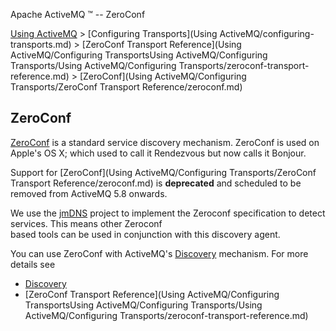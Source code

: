 Apache ActiveMQ ™ -- ZeroConf 

[Using ActiveMQ](using-activemq.md) > [Configuring Transports](Using ActiveMQ/configuring-transports.md) > [ZeroConf Transport Reference](Using ActiveMQ/Configuring TransportsUsing ActiveMQ/Configuring Transports/Using ActiveMQ/Configuring Transports/zeroconf-transport-reference.md) > [ZeroConf](Using ActiveMQ/Configuring Transports/ZeroConf Transport Reference/zeroconf.md)


ZeroConf
--------

[ZeroConf](http://www.zeroconf.org/) is a standard service discovery mechanism. ZeroConf is used on Apple's OS X; which used to call it Rendezvous but now calls it Bonjour.

Support for [ZeroConf](Using ActiveMQ/Configuring Transports/ZeroConf Transport Reference/zeroconf.md) is **deprecated** and scheduled to be removed from ActiveMQ 5.8 onwards.

We use the [jmDNS](http://jmdns.sf.net/) project to implement the Zeroconf specification to detect services. This means other Zeroconf  
based tools can be used in conjunction with this discovery agent.

You can use ZeroConf with ActiveMQ's [Discovery](Features/discovery.md) mechanism. For more details see

*   [Discovery](Features/discovery.md)
*   [ZeroConf Transport Reference](Using ActiveMQ/Configuring TransportsUsing ActiveMQ/Configuring Transports/Using ActiveMQ/Configuring Transports/zeroconf-transport-reference.md)

